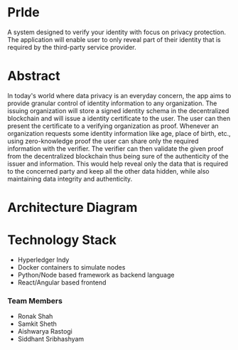 # PrIde
  A system designed to verify your identity with focus on privacy protection. The application will enable user to only reveal part of their identity that is required by the third-party service provider.

# Abstract
  In today's world where data privacy is an everyday concern, the app aims to provide granular control of identity information to any organization. The issuing organization will store a signed identity schema in the decentralized blockchain and will issue a identity certificate to the user. The user can then present the certificate to a verifying organization as proof. Whenever an organization requests some identity information like age, place of birth, etc., using zero-knowledge proof the user can share only the required information with the verifier. The verifier can then validate the given proof from the decentralized blockchain thus being sure of the authenticity of the issuer and information. This would help reveal only the data that is required to the concerned party and keep all the other data hidden, while also maintaining data integrity and authenticity.

# Architecture Diagram


# Technology Stack
 - Hyperledger Indy
 - Docker containers to simulate nodes
 - Python/Node based framework as backend language
 - React/Angular based frontend

### Team Members
  - Ronak Shah
  - Samkit Sheth
  - Aishwarya Rastogi
  - Siddhant Sribhashyam
